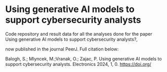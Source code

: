 # Using generative AI models to support cybersecurity analysts


Code repository and result data for all the analyses done for the paper Using generative AI models to support cybersecurity analysts?, 

now published in the journal PeerJ. Full citation below:

Balogh, S.; Mlyncek, M.;Vranak, O.; Zajac, P. Using generative AI models to support cybersecurity analysts. Electronics 2024, 1, 0.
https://doi.org/